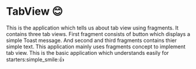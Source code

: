 # TabView :blush:
This is the application which tells us about tab view using fragments.
It contains three tab views.
First fragment consists of button which displays a simple Toast message. 
And second and third fragments contains thier simple text.
This application mainly uses fragments concept to implement tab view.
This is the basic application which understands easily for starters:simple_smile::thumbsup:
